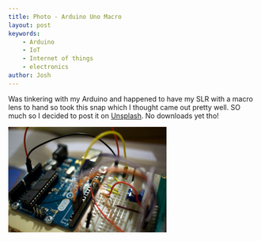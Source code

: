 ```yaml
---
title: Photo - Arduino Uno Macro
layout: post
keywords:
    - Arduino
    - IoT
    - Internet of things
    - electronics
author: Josh
---
```


Was tinkering with my Arduino and happened to have my SLR with a macro lens to hand so took this snap which I thought came out pretty well. SO much so I decided to post it on <a href="https://unsplash.com/" target="_new">Unsplash</a>. No downloads yet tho!

<picture>
  <source srcset="/assets/img/uno_macro/uno_iot_macro_800w.jpg" media="(min-width: 800px)" />
  <source srcset="/assets/img/uno_macro/uno_iot_macro_640w.jpg" media="(min-width: 640px)" />
  <source srcset="/assets/img/uno_macro/uno_iot_macro_480w.jpg" media="(min-width: 480px)" />
  <source srcset="/assets/img/uno_macro/uno_iot_macro_320w.jpg" media="(min-width: 320px)" />
  <img src="/assets/img/uno_macro/uno_iot_macro_320w.jpg" />
</picture>
